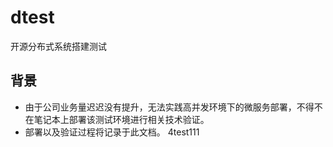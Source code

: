 # dtest
开源分布式系统搭建测试

## 背景
- 由于公司业务量迟迟没有提升，无法实践高并发环境下的微服务部署，不得不在笔记本上部署该测试环境进行相关技术验证。
- 部署以及验证过程将记录于此文档。
4test111

